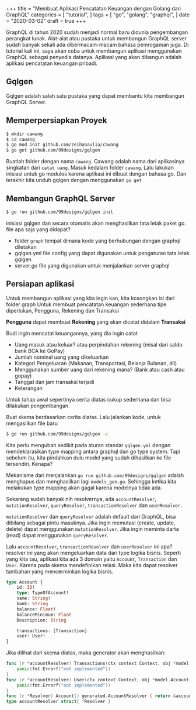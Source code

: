 +++
title = "Membuat Aplikasi Pencatatan Keuangan dengan Golang dan GraphQL"
categories = [
    "tutorial",
]
tags = [
    "go",
    "golang",
    "graphql",
]
date  = "2020-03-02"
draft = true
+++

GraphQL di tahun 2020 sudah menjadi normal baru didunia pengembangan perangkat lunak.
Alat-alat atau pustaka untuk membangun GraphQL server sudah banyak sekali ada dibermacam-macam bahasa pemrogaman juga.
Di tutorial kali ini, saya akan coba untuk membangun aplikasi menggunakan GraphQL sebagai penyedia datanya.
Aplikasi yang akan dibangun adalah aplikasi pencatatan keuangan pribadi.

## Gqlgen

Gqlgen adalah salah satu pustaka yang dapat membantu kita membangun GraphQL Server.

## Memperpersiapkan Proyek


```bash
$ mkdir cawang
$ cd cawang
$ go mod init github.com/zeihanaulia/cawang
$ go get github.com/99designs/gqlgen
```

Buatlah folder dengan nama `cawang`. Cawang adalah nama dari aplikasinya singkatan dari `catat uang`.
Masuk kedalam folder `cawang`.
Lalu lakukan inisiasi untuk go modules karena aplikasi ini dibuat dengan bahasa go.
Dan terakhir kita unduh gqlgen dengan menggunakan `go get`

## Membangun GraphQL Server

```bash
$ go run github.com/99designs/gqlgen init
```

inisiasi gqlgen dan secara otomatis akan menghasilkan tata letak paket go.
file apa saja yang didapat?

- folder `graph` tempat dimana kode yang berhubungan dengan graphql diletakan
- gqlgen.yml file config yang dapat digunakan untuk pengaturan tata letak gqlgen
- server.go file yang digunakan untuk menjalankan server graphql

## Persiapan aplikasi

Untuk membangun aplikasi yang kita ingin kan, kita kosongkan isi dari folder graph
Untuk membuat pencatatan keuangan sederhana tipe diperlukan, Pengguna, Rekening dan Transaksi

**Pengguna** dapat membuat **Rekening** yang akan dicatat didalam **Transaksi**

Budi ingin mencatat keuangannya, yang dia ingin catat

- Uang masuk atau keluar? atau perpindahan rekening (misal dari saldo bank BCA ke GoPay)
- Jumlah nominal uang yang dikeluarkan
- Kategori Pengeluaran (Makanan, Transportasi, Belanja Bulanan, dll)
- Menggunakan sumber uang dari rekening mana? (Bank atau cash atau gopay)
- Tanggal dan jam transaksi terjadi
- Keterangan

Untuk tahap awal sepertinya cerita diatas cukup sederhana dan bisa dilakukan pengembangan.

Buat skema berdasarkan cerita diatas. Lalu jalankan kode, untuk mengasilkan file baru

```bash
$ go run github.com/99designs/gqlgen -v
```

Kita perlu mengubah sedikit pada aturan standar `gqlgen.yml`  dengan mendeklarasikan type mapping antara graphql dan go type system.
Tapi sebelum itu, kita pindahkan dulu model yang sudah dihasilkan ke file tersendiri. Kenapa?

Mekanisme dari menjalankan `go run github.com/99designs/gqlgen` adalah menghapus dan menghasilkan lagi `models_gen.go`. 
Sehingga ketika kita melakukan type mapping akan gagal karena modelnya tidak ada.

Sekarang sudah banyak nih resolvernya, ada `accountResolver`, `mutationResolver`, `queryResolver`, `transactionResolver` dan `userResolver`.

`mutationResolver` dan `queryResolver` adalah default dari GraphQL, bisa dibilang sebagai pintu masuknya. 
Jika ingin memutasi (create, update, delete) dapat menggunakan `mutationResolver`.
Jika ingin meminta darta (read) dapat menggunakan `queryResolver`.

Lalu `accountResolver`, `transactionResolver` dan `userResolver` ini apa? resolver ini yang akan mengeluarkan data dari type logika bisnis.
Seperti yang kita tau, aplikasi kita ada 3 domain yaitu `Account`, `Transaction` dan `User`. Karena pada skema mendefinikan relasi.
Maka kita dapat resolver tambahan yang mencerminkan logika bisnis.

```graphql
type Account {
    id: ID!
    type: TypeOfAccount!
    name: String!
    bank: String
    balance: Float!
    balanceMinimum: Float
    Description: String

    transactions: [Transaction]
    user: User!
}
```

Jika dilihat dari skema diatas, maka generator akan menghasilkan:

```go
func (r *accountResolver) Transactions(ctx context.Context, obj *model.Account) ([]*model.Transaction, error) {
	panic(fmt.Errorf("not implemented"))
}
func (r *accountResolver) User(ctx context.Context, obj *model.Account) (*model.User, error) {
	panic(fmt.Errorf("not implemented"))
}
func (r *Resolver) Account() generated.AccountResolver { return &accountResolver{r} }
type accountResolver struct{ *Resolver }
```